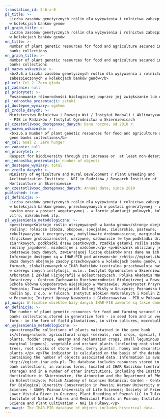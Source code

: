 ```yaml
---
translation_id: 2-6-a-0
pl_title: >-
  Liczba zasobów genetycznych roślin dla wyżywienia i rolnictwa zabezpieczonych
  w kolekcjach banków genów
pl_graph_title: >-
  Liczba zasobów genetycznych roślin dla wyżywienia i rolnictwa zabezpieczonych
  w kolekcjach banków genów
en_title: >-
  Number of plant genetic resources for food and agriculture secured in gene
  banks collections
en_graph_title: >-
  Number of plant genetic resources for food and agriculture secured in gene
  banks collections
pl_nazwa_wskaznika: >-
  <b>2.6.a Liczba zasobów genetycznych roślin dla wyżywienia i rolnictwa
  zabezpieczonych w kolekcjach banków genów</b>
pl_cel: Cel 2. Zero głodu
pl_zadanie: null
pl_priorytet: >-
  Poszanowanie różnorodności biologicznej poprzez jej zwiększanie lub co najmniej niepogarszanie jej stanu
pl_jednostka_prezentacji: sztuki
pl_dostepne_wymiary: ogółem
pl_zrodlo_danych: >-
  Ministerstwo Rolnictwa i Rozwoju Wsi / Instytut Hodowli i Aklimatyzacji Roślin
  - PIB in Radzików / Instytut Ogrodnictwa w Skierniewicach
pl_czestotliwosc_dostępnosc_danych: Dane roczne; od 2010 r.
en_nazwa_wskaznika: >-
  <b>2.6.a Number of plant genetic resources for food and agriculture secured in
  gene banks collections</b>
en_cel: Goal 2. Zero hunger
en_zadanie: null
en_priorytet: >-
  Respect for biodiversity through its increase or  at least non-deterioration of its sate
en_jednostka_prezentacji: number of objects
en_dostepne_wymiary: total
en_zrodlo_danych: >-
  Ministry of Agriculture and Rural Development / Plant Breeding and
  Acclimatization Institute - NRI in Radzików / Research Institute of
  Horticulture in Skierniewice
en_czestotliwosc_dostępnosc_danych: Annual data; since 2010
published: true
pl_definicja: >-
  Liczba zasobów genetycznych roślin dla wyżywienia i rolnictwa zabezpieczonych
  w kolekcjach banków genów, przechowywanych w postaci generatywnej - w formie
  nasion oraz w postaci wegetatywnej - w formie plantacji polowych, kultur in
  vitro, mikrobulwek itp.
pl_wyjasnienia_metodologiczne: >-
  <p><strong>Kolekcje roślin utrzymywanych w banku genów</strong> obejmują
  rośliny: rolnicze (zboża, okopowe, specjalne, zielarskie, pastewne,
  rekultywacyjne i energetyczne, motylkowate drobnonasienne, marginalne rośliny
  strączkowe gruboziarniste), warzywne, sadownicze (w tym podkładki drzew
  ziarnkowych, podkładki drzew pestkowych, rzadkie gatunki roślin sadowniczych,
  rośliny jagodowe), miododajne i ozdobne.</p> <p>Wskaźnik obliczany jest na
  podstawie bazy danych, zawierającej liczbę obiektów oraz dane na ich temat.
  Informacje dostępne są w IHAR-PIB pod adresem:<br />http://egiset.ihar.edu.pl.
  Baza danych obejmuje zasoby przechowywane w kolekcjach banku genów, w różnych
  formach, zlokalizowanych w IHAR Radzików (centralna przechowalnia nasion) oraz
  w szeregu innych instytucji, m.in.: Instytut Ogrodnictwa w Skierniewicach,
  Arboretum i Zakład Fizjografii w Bolestraszycach; Polska Akademia Nauk Ogród
  Botaniczny - Centrum Zachowania Bioróżnorodności Biologicznej w Powsinie;
  Szkoła Główna Gospodarstwa Wiejskiego w Warszawie; Uniwersytet Przyrodniczy w
  Poznaniu; Towarzystwo Przyjaciół Dolnej Wisły w Grucznie; Poznańska Hodowla
  Roślin Sp. z o.o. w Tulcach; Instytut Włókien Naturalnych i Roślin Zielarskich
  w Poznaniu; Instytut Uprawy Nawożenia i Gleboznawstwa - PIB w Puławach.</p>
pl_uwagi: W liczbie obiektów bazy danych IHAR-PIB zawarte są także dane historyczne.
en_definicja: >-
  The number of plant genetic resources for food and farming secured in the gene
  banks collections,stored in generative form - in seed form and in vegetative
  form - in the form of field plantations, in vitro cultures, mocrobulbes, etc.
en_wyjasnienia_metodologiczne: >-
  <p><strong>The collections of plants maintained in the gene bank
  i</strong>nclude: agricultural crops (cereals, root crops, special, herbage
  plants, fodder crops, energy and reclamation crops, small leguminous plants,
  marginal legumes), vegetable and orchard plants (including root stocks of seed
  trees, root stocks of stone trees, berry plants), honey and decorative
  plants.</p> <p>The indicator is calculated on the basis of the database
  containing the number of objects associated data. Information is available at:
  http://egiset.ihar.edu.pl. The database includes resources stored in the gene
  bank collections, in various forms, located at IHAR Radzików (central seed
  storage) and in a number of other institutions, including the Institute of
  Horticulture in Skierniewice, the Arboretum and the Department of Physiography
  in Bolestraszyce; Polish Academy of Sciences Botanical Garden - Center
  for Biological Diversity Conservation in Powsin; Warsaw University of Life
  Sciences - SGGW; Poznan University of Life Sciences; Society of Friends of the
  Lower Vistula River in Gruczno; Plant Breeding of Poznań LLC in Tulce;
  Institute of Natural Fibres and Medicinal Plants in Poznań; Institute of Soil
  Science and Plant Cultivation - NRI in Puławy.</p>
en_uwagi: The IHAR-PIB database of objects includes historical data.
---
```

